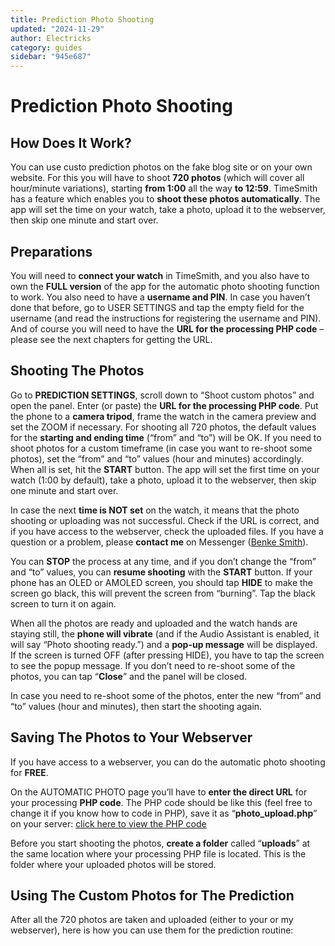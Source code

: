 ```yaml
---
title: Prediction Photo Shooting
updated: "2024-11-29"
author: Electricks
category: guides
sidebar: "945e687"
---
```


# Prediction Photo Shooting

## How Does It Work?

 
 
 
 
 You can use custo prediction photos on the fake blog site or on your own website. For this you will have to shoot **720 photos** (which will cover all hour/minute variations), starting **from 1:00** all the way **to 12:59**. TimeSmith has a feature which enables you to **shoot these photos automatically**. The app will set the time on your watch, take a photo, upload it to the webserver, then skip one minute and start over.

 
 
 
 
 ## Preparations

 
 
 
 
 You will need to **connect your watch** in TimeSmith, and you also have to own the **FULL version** of the app for the automatic photo shooting function to work. You also need to have a **username and PIN**. In case you haven’t done that before, go to USER SETTINGS and tap the empty field for the username (and read the instructions for registering the username and PIN). And of course you will need to have the **URL for the processing PHP code** – please see the next chapters for getting the URL.

 
 
 
 
 ## Shooting The Photos

 
 
 
 
 Go to **PREDICTION SETTINGS**, scroll down to “Shoot custom photos” and open the panel. Enter (or paste) the **URL for the processing PHP code**. Put the phone to a **camera tripod**, frame the watch in the camera preview and set the ZOOM if necessary. For shooting all 720 photos, the default values for the **starting and ending time** (“from” and “to”) will be OK. If you need to shoot photos for a custom timeframe (in case you want to re-shoot some photos), set the “from” and “to” values (hour and minutes) accordingly. When all is set, hit the **START** button. The app will set the first time on your watch (1:00 by default), take a photo, upload it to the webserver, then skip one minute and start over.

In case the next **time is NOT set** on the watch, it means that the photo shooting or uploading was not successful. Check if the URL is correct, and if you have access to the webserver, check the uploaded files. If you have a question or a problem, please **contact me** on Messenger ([Benke Smith](https://m.me/benke.smith)).

You can **STOP** the process at any time, and if you don’t change the “from” and “to” values, you can **resume shooting** with the **START** button. If your phone has an OLED or AMOLED screen, you should tap **HIDE** to make the screen go black, this will prevent the screen from “burning”. Tap the black screen to turn it on again.

When all the photos are ready and uploaded and the watch hands are staying still, the **phone will vibrate** (and if the Audio Assistant is enabled, it will say “Photo shooting ready.”) and a **pop-up message** will be displayed. If the screen is turned OFF (after pressing HIDE), you have to tap the screen to see the popup message. If you don’t need to re-shoot some of the photos, you can tap “**Close**” and the panel will be closed.

In case you need to re-shoot some of the photos, enter the new “from” and “to” values (hour and minutes), then start the shooting again.

 
 
 
 
 
 
 
 
 
 
 ## Saving The Photos to Your Webserver

 
 
 
 
 If you have access to a webserver, you can do the automatic photo shooting for **FREE**.

On the AUTOMATIC PHOTO page you’ll have to **enter the direct URL** for your processing **PHP code**. The PHP code should be like this (feel free to change it if you know how to code in PHP), save it as “**photo_upload.php**” on your server: [click here to view the PHP code](https://bsmagic.app/api/automatic_photo_process.txt)

Before you start shooting the photos, **create a folder** called “**uploads**” at the same location where your processing PHP file is located. This is the folder where your uploaded photos will be stored.

 
 
 
 
 ## Using The Custom Photos for The Prediction

 
 
 
 
 After all the 720 photos are taken and uploaded (either to your or my webserver), here is how you can use them for the prediction routine: